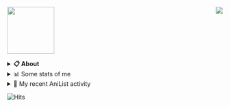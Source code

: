 <a href="https://discord.com/users/876264941399719956"><img align="right" src="https://lanyard-profile-readme.vercel.app/api/876264941399719956?bg=00000000" /></a>

<a href="https://pxseu.com/"><img src="./assets/logo.png" height="110" /></a>
<details>
  <summary><b>📋 About</b></summary>

  I make stuff. \
  Mostly with TypeScript. \
  You can probably find more on my website.

  [🌐 website](https://www.pxseu.com 'MY WEBSITEEEEEEEEEEEEEEEEE') \
  [📧 email](mailto:me@pxseu.com 'MY EMAILLLLLLLLLL')
</details>

<details>
  <summary>📊 Some stats of me</summary>
  
![My github stats!](https://github-readme-stats.vercel.app/api?username=pxseu&show_icons=true&custom_title=My%20Github%20Stats:&line_height=33&include_all_commits=true&bg_color=00000000&title_color=00CCAA&text_color=dddddd&hide_border=true&hide_title=true#gh-dark-mode-only) \
![My top langauges](https://github-readme-stats.vercel.app/api/top-langs?username=pxseu&show_icons=true&layout=compact&card_width=645&bg_color=00000000&title_color=00CCAA&text_color=dddddd&hide_border=true&hide_title=true#gh-dark-mode-only)
</details>

<details>
  <summary>🌸 My recent AniList activity</summary>
  
<!-- ANILIST_ACTIVITY:start -->

-   📖 Completed [Tokyo Revengers](https://anilist.co/manga/102988) (18:13 15 November 2022)
-   📖 Read chapter 277 of [Tokyo Revengers](https://anilist.co/manga/102988) (18:13 15 November 2022)
-   📖 Read chapter 110 of [Chainsaw Man](https://anilist.co/manga/105778) (10:50 09 November 2022)
-   📖 Read chapter 45 - 46 of [My Dress-Up Darling](https://anilist.co/manga/101583) (08:47 04 November 2022)
-   📖 Read chapter 109 of [Chainsaw Man](https://anilist.co/manga/105778) (16:24 03 November 2022)

<!-- ANILIST_ACTIVITY:end -->
</details>



![Hits](https://hits-app.vercel.app/hits?url=https://github.com/pxseu&label=views&bgRight=ff69b4)


